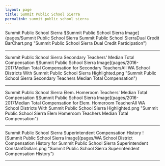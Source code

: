 ```yaml
---
layout: page
title: Summit Public School Sierra
permalink: summit public school sierra
---
```



Summit Public School Sierra
![Summit Public School Sierra Image](pages/Summit Public School Sierra Summit Public School SierraDual Credit BarChart.png "Summit Public School Sierra Dual Credit Participation")

___

Summit Public School Sierra Secondary Teachers' Median Total Compensation
![Summit Public School Sierra Image](pages/2016-2017Median Total Compensation for Secondary TeachersAll WA School Districts With Summit Public School Sierra Highlighted.png "Summit Public School Sierra Secondary Teachers Median Total Compensation")

___

Summit Public School Sierra Elem. Homeroom Teachers' Median Total Compensation
![Summit Public School Sierra Image](pages/2016-2017Median Total Compensation for Elem. Homeroom TeacherAll WA School Districts With Summit Public School Sierra Highlighted.png "Summit Public School Sierra Elem Homeroom Teachers Median Total Compensation")

___

Summit Public School Sierra Superintendent Compensation History
![Summit Public School Sierra Image](pages/WA School District Compensation History for Summit Public School Sierra Superintendent ConstantDollars.png "Summit Public School Sierra Superintendent Compensation History")

___

